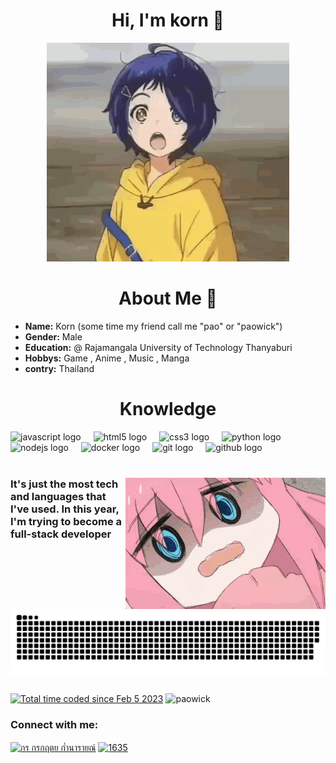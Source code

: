 <h1 align="center" >Hi, I'm korn 👋</h1>
<div align="center">
  <img  src="./SRC/GIF/anime.gif" height="350">
</div>
<h1 align="center" >About Me 💬</h1>

- **Name:** Korn (some time my friend call me "pao" or "paowick")
- **Gender:** Male
- **Education:** @ Rajamangala University of Technology Thanyaburi
- **Hobbys:** Game , Anime , Music , Manga
- **contry:** Thailand

<h1 align="center" >Knowledge</h1>
<div align="left">
  <img src="https://img.shields.io/badge/JavaScript-F7DF1E?logo=javascript&logoColor=black&style=for-the-badge" height="40" alt="javascript logo"  />
  <img width="12" />
  <img src="https://img.shields.io/badge/HTML5-E34F26?logo=html5&logoColor=white&style=for-the-badge" height="40" alt="html5 logo"  />
  <img width="12" />
  <img src="https://img.shields.io/badge/CSS3-1572B6?logo=css3&logoColor=white&style=for-the-badge" height="40" alt="css3 logo"  />
  <img width="12" />
  <img src="https://img.shields.io/badge/Python-3776AB?logo=python&logoColor=white&style=for-the-badge" height="40" alt="python logo"  />
  <img width="12" />
  <img src="https://img.shields.io/badge/Node.js-339933?logo=nodedotjs&logoColor=white&style=for-the-badge" height="40" alt="nodejs logo"  />
  <img width="12" />
  <img src="https://img.shields.io/badge/Docker-2496ED?logo=docker&logoColor=white&style=for-the-badge" height="40" alt="docker logo"  />
  <img width="12" />
  <img src="https://img.shields.io/badge/Git-F05032?logo=git&logoColor=white&style=for-the-badge" height="40" alt="git logo"  />
  <img width="12" />
  <img src="https://img.shields.io/badge/GitHub-181717?logo=github&logoColor=white&style=for-the-badge" height="40" alt="github logo"  />
</div><br>

<div align="center" >
  <img src="./SRC/GIF/bocchi.gif" alt="animated" align="right" height="210"width="320"/>


<h3 align="left" >It's just the most tech and languages that I've used. In this year, I'm trying to become a full-stack developer </h3>


</div>





<img src="https://raw.githubusercontent.com/paowick/paowick/output/snake.svg" alt="Snake animation" />

###
<a href="https://wakatime.com/@ee9f34d2-4c4e-419e-bb84-025ac7fe700b"><img src="https://wakatime.com/badge/user/ee9f34d2-4c4e-419e-bb84-025ac7fe700b.svg" alt="Total time coded since Feb 5 2023" /></a>
<img src="https://komarev.com/ghpvc/?username=paowick&label=Profile%20views&color=0e75b6&style=flat" alt="paowick" />



<h3 align="left">Connect with me:</h3>
<p align="left">
<a href="https://web.facebook.com/profile.php?id=100000597122273" target="blank">
  <img align="center" src="https://raw.githubusercontent.com/rahuldkjain/github-profile-readme-generator/master/src/images/icons/Social/facebook.svg" alt="กร กรกฤตย ก๋ำนารายณ์" height="30" width="40" /></a>
<a href="https://discord.gg/3aHAmD3j" target="blank">
  <img align="center" src="https://raw.githubusercontent.com/rahuldkjain/github-profile-readme-generator/master/src/images/icons/Social/discord.svg" alt="1635" height="30" width="40" /></a>
</p>

